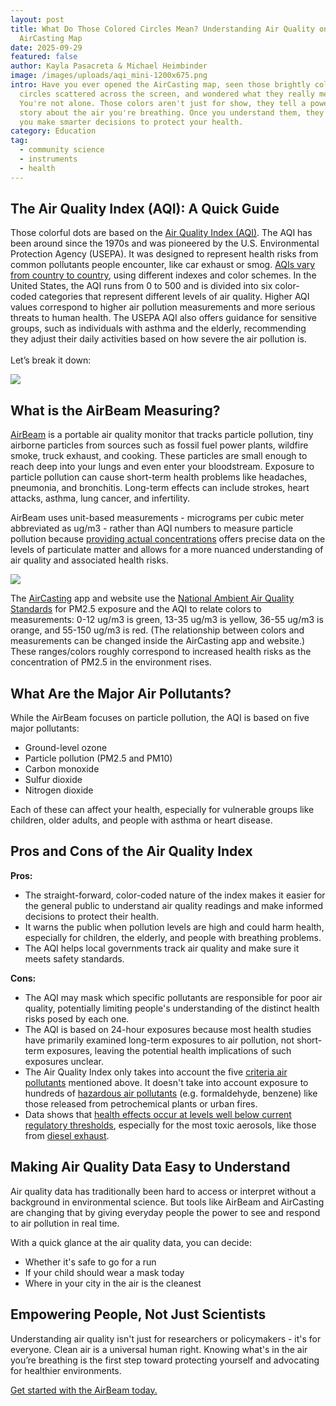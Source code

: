 ```yaml
---
layout: post
title: What Do Those Colored Circles Mean? Understanding Air Quality on the
  AirCasting Map
date: 2025-09-29
featured: false
author: Kayla Pasacreta & Michael Heimbinder
image: /images/uploads/aqi_mini-1200x675.png
intro: Have you ever opened the AirCasting map, seen those brightly colored
  circles scattered across the screen, and wondered what they really mean?
  You're not alone. Those colors aren't just for show, they tell a powerful
  story about the air you're breathing. Once you understand them, they can help
  you make smarter decisions to protect your health.
category: Education
tag:
  - community science
  - instruments
  - health
---
```

## The Air Quality Index (AQI): A Quick Guide

Those colorful dots are based on the [Air Quality Index (AQI)](https://www.airnow.gov/aqi/aqi-basics/). The AQI has been around since the 1970s and was pioneered by the U.S. Environmental Protection Agency (USEPA). It was designed to represent health risks from common pollutants people encounter, like car exhaust or smog. [AQIs vary from country to country](https://aqihub.info/), using different indexes and color schemes. In the United States, the AQI runs from 0 to 500 and is divided into six color-coded categories that represent different levels of air quality. Higher AQI values correspond to higher air pollution measurements and more serious threats to human health. The USEPA AQI also offers guidance for sensitive groups, such as individuals with asthma and the elderly, recommending they adjust their daily activities based on how severe the air pollution is.\
\
Let’s break it down:

![](/images/uploads/screenshot-2025-09-29-at-11.47.57 am.png)

## What is the AirBeam Measuring?

[AirBeam](https://www.habitatmap.org/airbeam/buy-it-now/) is a portable air quality monitor that tracks particle pollution, tiny airborne particles from sources such as fossil fuel power plants, wildfire smoke, truck exhaust, and cooking. These particles are small enough to reach deep into your lungs and even enter your bloodstream. Exposure to particle pollution can cause short-term health problems like headaches, pneumonia, and bronchitis. Long-term effects can include strokes, heart attacks, asthma, lung cancer, and infertility.

AirBeam uses unit-based measurements - micrograms per cubic meter abbreviated as ug/m3 - rather than AQI numbers to measure particle pollution because [providing actual concentrations](https://www.envirotech-online.com/news/air-monitoring/6/ilm-publications/communicating-air-pollution-information-public/65192) offers precise data on the levels of particulate matter and allows for a more nuanced understanding of air quality and associated health risks.

![](/images/uploads/aircasting_graph.png)

The [AirCasting](https://www.habitatmap.org/aircasting) app and website use the [National Ambient Air Quality Standards](https://www.epa.gov/criteria-air-pollutants/naaqs-table) for PM2.5 exposure and the AQI to relate colors to measurements: 0-12 ug/m3 is green, 13-35 ug/m3 is yellow, 36-55 ug/m3 is orange, and 55-150 ug/m3 is red. (The relationship between colors and measurements can be changed inside the AirCasting app and website.) These ranges/colors roughly correspond to increased health risks as the concentration of PM2.5 in the environment rises.

## What Are the Major Air Pollutants?

While the AirBeam focuses on particle pollution, the AQI is based on five major pollutants:

* G﻿round-level ozone
* P﻿article pollution (PM2.5 and PM10)
* C﻿arbon monoxide
* S﻿ulfur dioxide
* N﻿itrogen dioxide

Each of these can affect your health, especially for vulnerable groups like children, older adults, and people with asthma or heart disease.

## Pros and Cons of the Air Quality Index 

**Pros:** 

* The straight-forward, color-coded nature of the index makes it easier for the general public to understand air quality readings and make informed decisions to protect their health. 
* It warns the public when pollution levels are high and could harm health, especially for children, the elderly, and people with breathing problems.
* The AQI helps local governments track air quality and make sure it meets safety standards.

**Cons:**

* The AQI may mask which specific pollutants are responsible for poor air quality, potentially limiting people's understanding of the distinct health risks posed by each one.
* The AQI is based on 24-hour exposures because most health studies have primarily examined long-term exposures to air pollution, not short-term exposures, leaving the potential health implications of such exposures unclear. 
* The Air Quality Index only takes into account the five [criteria air pollutants](https://www.epa.gov/criteria-air-pollutants) mentioned above. It doesn't take into account exposure to hundreds of [hazardous air pollutants](https://www.epa.gov/haps) (e.g. formaldehyde, benzene) like those released from petrochemical plants or urban fires.
* Data shows that [health effects occur at levels well below current regulatory thresholds](http://www.thelancet.com/journals/lancet/article/PIIS0140-6736(13)62158-3/fulltext), especially for the most toxic aerosols, like those from [diesel exhaust](https://www.nature.com/articles/s41598-018-35398-0). 

## Making Air Quality Data Easy to Understand

Air quality data has traditionally been hard to access or interpret without a background in environmental science. But tools like AirBeam and AirCasting are changing that by giving everyday people the power to see and respond to air pollution in real time.

With a quick glance at the air quality data, you can decide:

* W﻿hether it's safe to go for a run
* I﻿f your child should wear a mask today
* W﻿here in your city in the air is the cleanest

## Empowering People, Not Just Scientists

Understanding air quality isn't just for researchers or policymakers - it's for everyone. Clean air is a universal human right. Knowing what's in the air you’re breathing is the first step toward protecting yourself and advocating for healthier environments.

[Get started with the AirBeam today.](https://www.habitatmap.org/airbeam/buy-it-now/)